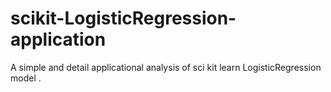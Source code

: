# scikit-LogisticRegression-application
A simple and detail applicational analysis of sci kit learn LogisticRegression model .
